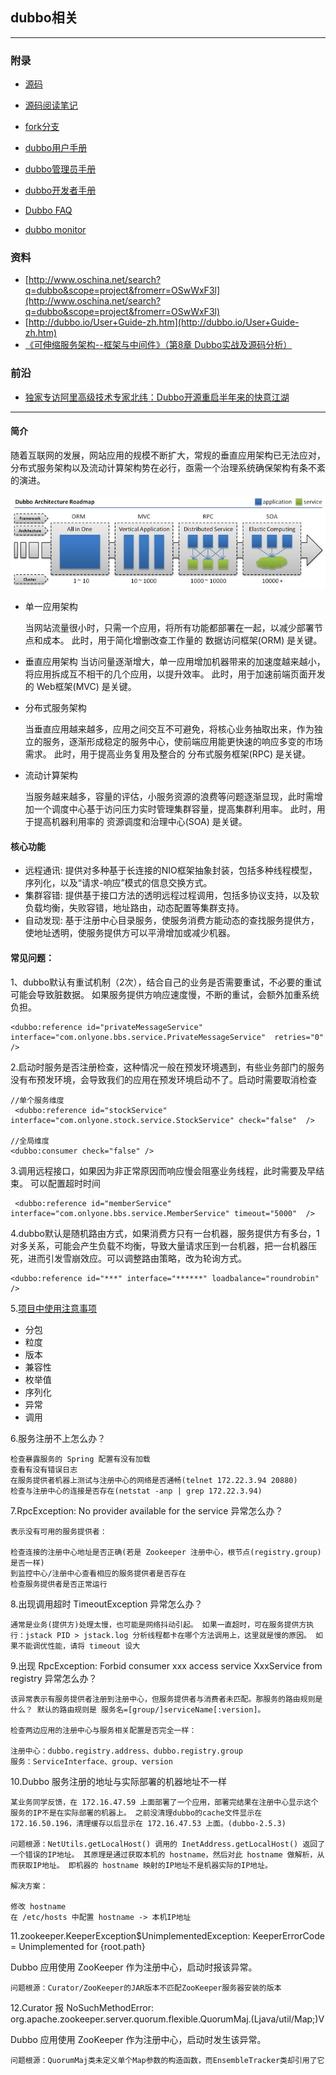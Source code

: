 ## dubbo相关

---

###  附录

* [源码](https://github.com/alibaba/dubbo)

* [源码阅读笔记](dubbo-sourcecode.md)

* [fork分支](https://github.com/aalansehaiyang/dubbo)

* [dubbo用户手册](https://dubbo.gitbooks.io/dubbo-user-book/)

* [dubbo管理员手册](https://dubbo.gitbooks.io/dubbo-admin-book/install/zookeeper.html)

* [dubbo开发者手册](https://dubbo.gitbooks.io/dubbo-dev-book/)

* [Dubbo FAQ](http://dubbo.wangxingrong.com/FAQ.htm)

* [dubbo monitor](https://www.cnblogs.com/xbq8080/p/6813579.html)

### 资料

* [http://www.oschina.net/search?q=dubbo&scope=project&fromerr=OSwWxF3l](http://www.oschina.net/search?q=dubbo&scope=project&fromerr=OSwWxF3l)
* [http://dubbo.io/User+Guide-zh.htm](http://dubbo.io/User+Guide-zh.htm)
* [《可伸缩服务架构--框架与中间件》（第8章 Dubbo实战及源码分析）]()



### 前沿

* [独家专访阿里高级技术专家北纬：Dubbo开源重启半年来的快意江湖](https://mp.weixin.qq.com/s/2AQMrV7hFTJt3SpXONT_uQ)

---
#### 简介

随着互联网的发展，网站应用的规模不断扩大，常规的垂直应用架构已无法应对，分布式服务架构以及流动计算架构势在必行，亟需一个治理系统确保架构有条不紊的演进。

![image](img/dubbo-1.jpg)


* 单一应用架构

	当网站流量很小时，只需一个应用，将所有功能都部署在一起，以减少部署节点和成本。
此时，用于简化增删改查工作量的 数据访问框架(ORM) 是关键。

* 垂直应用架构
	当访问量逐渐增大，单一应用增加机器带来的加速度越来越小，将应用拆成互不相干的几个应用，以提升效率。
此时，用于加速前端页面开发的 Web框架(MVC) 是关键。

* 分布式服务架构 

	当垂直应用越来越多，应用之间交互不可避免，将核心业务抽取出来，作为独立的服务，逐渐形成稳定的服务中心，使前端应用能更快速的响应多变的市场需求。
此时，用于提高业务复用及整合的 分布式服务框架(RPC) 是关键。
* 流动计算架构

	当服务越来越多，容量的评估，小服务资源的浪费等问题逐渐显现，此时需增加一个调度中心基于访问压力实时管理集群容量，提高集群利用率。
此时，用于提高机器利用率的 资源调度和治理中心(SOA) 是关键。


#### 核心功能

* 远程通讯: 提供对多种基于长连接的NIO框架抽象封装，包括多种线程模型，序列化，以及“请求-响应”模式的信息交换方式。
* 集群容错: 提供基于接口方法的透明远程过程调用，包括多协议支持，以及软负载均衡，失败容错，地址路由，动态配置等集群支持。
* 自动发现: 基于注册中心目录服务，使服务消费方能动态的查找服务提供方，使地址透明，使服务提供方可以平滑增加或减少机器。

#### 常见问题：

1、dubbo默认有重试机制（2次），结合自己的业务是否需要重试，不必要的重试可能会导致脏数据。
如果服务提供方响应速度慢，不断的重试，会额外加重系统负担。

```
<dubbo:reference id="privateMessageService" interface="com.onlyone.bbs.service.PrivateMessageService"  retries="0" />
```

2.启动时服务是否注册检查，这种情况一般在预发环境遇到，有些业务部门的服务没有布预发环境，会导致我们的应用在预发环境启动不了。启动时需要取消检查

```
//单个服务维度
 <dubbo:reference id="stockService" interface="com.onlyone.stock.service.StockService" check="false"  />
 
//全局维度
<dubbo:consumer check="false" />

```

3.调用远程接口，如果因为非正常原因而响应慢会阻塞业务线程，此时需要及早结束。
可以配置超时时间

```
 <dubbo:reference id="memberService" interface="com.onlyone.bbs.service.MemberService" timeout="5000"  />
```

4.dubbo默认是随机路由方式，如果消费方只有一台机器，服务提供方有多台，1对多关系，可能会产生负载不均衡，导致大量请求压到一台机器，把一台机器压死，进而引发雪崩效应。可以调整路由策略，改为轮询方式。

```
<dubbo:reference id="***" interface="******" loadbalance="roundrobin" /> 
```

5.[项目中使用注意事项](https://dubbo.gitbooks.io/dubbo-user-book/best-practice.html)

* 分包
* 粒度
* 版本
* 兼容性
* 枚举值
* 序列化
* 异常
* 调用 

6.服务注册不上怎么办？

```
检查暴露服务的 Spring 配置有没有加载
查看有没有错误日志
在服务提供者机器上测试与注册中心的网络是否通畅(telnet 172.22.3.94 20880)
检查与注册中心的连接是否存在(netstat -anp | grep 172.22.3.94)
```

7.RpcException: No provider available for the service 异常怎么办？

```
表示没有可用的服务提供者：

检查连接的注册中心地址是否正确(若是 Zookeeper 注册中心，根节点(registry.group)是否一样)
到监控中心/注册中心查看相应的服务提供者是否存在
检查服务提供者是否正常运行
```

8.出现调用超时 TimeoutException 异常怎么办？

```
通常是业务(提供方)处理太慢，也可能是网络抖动引起。 如果一直超时，可在服务提供方执行：jstack PID > jstack.log 分析线程都卡在哪个方法调用上，这里就是慢的原因。 如果不能调优性能，请将 timeout 设大
```
9.出现 RpcException: Forbid consumer xxx access service XxxService from registry 异常怎么办？

```
该异常表示有服务提供者注册到注册中心，但服务提供者与消费者未匹配。那服务的路由规则是什么？ 默认的路由规则是 服务名=[group/]serviceName[:version]。

检查两边应用的注册中心与服务相关配置是否完全一样：

注册中心：dubbo.registry.address、dubbo.registry.group
服务：ServiceInterface、group、version
```

10.Dubbo 服务注册的地址与实际部署的机器地址不一样

```
某业务同学反馈，在 172.16.47.59 上面部署了一个应用，部署完结果在注册中心显示这个服务的IP不是在实际部署的机器上。 之前没清理dubbo的cache文件显示在 172.16.50.196，清理缓存以后显示在 172.16.47.53 上面。(dubbo-2.5.3)

问题根源：NetUtils.getLocalHost() 调用的 InetAddress.getLocalHost() 返回了一个错误的IP地址。 其原理是通过获取本机的 hostname，然后对此 hostname 做解析，从而获取IP地址。 即机器的 hostname 映射的IP地址不是机器实际的IP地址。

解决方案：

修改 hostname
在 /etc/hosts 中配置 hostname -> 本机IP地址
```

11.zookeeper.KeeperException$UnimplementedException: KeeperErrorCode = Unimplemented for {root.path}

Dubbo 应用使用 ZooKeeper 作为注册中心，启动时报该异常。

```
问题根源：Curator/ZooKeeper的JAR版本不匹配ZooKeeper服务器安装的版本
```

12.Curator 报 NoSuchMethodError: org.apache.zookeeper.server.quorum.flexible.QuorumMaj.(Ljava/util/Map;)V

Dubbo 应用使用 ZooKeeper 作为注册中心，启动时发生该异常。

```
问题根源：QuorumMaj类未定义单个Map参数的构造函数，而EnsembleTracker类却引用了它
```

